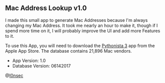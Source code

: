 ## Mac Address Lookup v1.0

I made this small app to generate Mac Addresses because I'm always changing my Mac Address. It took me nearly an hour to make it, though if I spend more time on it, I will probably improve the UI and add more Features to it.

To use this App, you will need to download the [Pythonista 3](https://itunes.apple.com/us/app/pythonista-3/id1085978097?mt=8 "Pythonista 3") app from the Apple App Store.
The database contains 21,896 Mac vendors. 


- App Version: 1.0
- Database Version: 06142017

@[I0nsec](https://twitter.com/i0nsec "I0nsec")